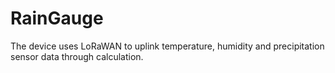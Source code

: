 # RainGauge
The device uses LoRaWAN to uplink temperature, humidity and precipitation sensor data through calculation.
